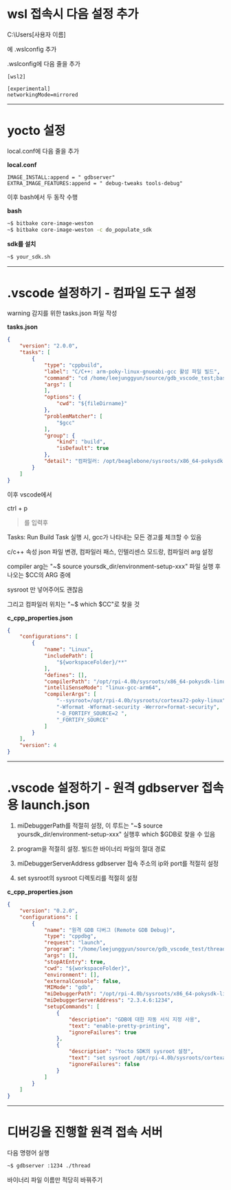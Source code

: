 # wsl 접속시 다음 설정 추가

C:\Users\[사용자 이름]

에 .wslconfig 추가

.wslconfig에 다음 줄을 추가

```.wslconfig
[wsl2]

[experimental]
networkingMode=mirrored
```

---

# yocto 설정

local.conf에 다음 줄을 추가


**local.conf**
```bitbake
IMAGE_INSTALL:append = " gdbserver"
EXTRA_IMAGE_FEATURES:append = " debug-tweaks tools-debug"
```

이후 bash에서 두 동작 수행

**bash**

```bash
~$ bitbake core-image-weston
~$ bitbake core-image-weston -c do_populate_sdk
```

**sdk를 설치**
```bash
~$ your_sdk.sh
```

---

# .vscode 설정하기 - 컴파일 도구 설정

warning 감지를 위한 tasks.json 파일 작성

**tasks.json**

```json
{
	"version": "2.0.0",
	"tasks": [
		{
			"type": "cppbuild",
			"label": "C/C++: arm-poky-linux-gnueabi-gcc 활성 파일 빌드",
			"command": "cd /home/leejunggyun/source/gdb_vscode_test;bash compile.sh",
			"args": [
			],
			"options": {
				"cwd": "${fileDirname}"
			},
			"problemMatcher": [
				"$gcc"
			],
			"group": {
				"kind": "build",
				"isDefault": true
			},
			"detail": "컴파일러: /opt/beaglebone/sysroots/x86_64-pokysdk-linux/usr/bin/arm-poky-linux-gnueabi/arm-poky-linux-gnueabi-gcc"
		}
	]
}
```

이후 vscode에서

ctrl + p

>를 입력후

Tasks: Run Build Task 실행 시, gcc가 나타내는 모든 경고를 체크할 수 있음

c/c++ 속성 json 파일 변경, 컴파일러 패스, 인텔리센스 모드랑, 컴파일러 arg 설정

compiler arg는 "~$ source yoursdk_dir/environment-setup-xxx" 파일 실행 후 나오는 $CC의 ARG 중에

sysroot 만 넣어주어도 괜찮음

그리고 컴파일러 위치는 "~$ which $CC"로 찾을 것

**c_cpp_properties.json**

```json
{
    "configurations": [
        {
            "name": "Linux",
            "includePath": [
                "${workspaceFolder}/**"
            ],
            "defines": [],
            "compilerPath": "/opt/rpi-4.0b/sysroots/x86_64-pokysdk-linux/usr/bin/aarch64-poky-linux/aarch64-poky-linux-gcc",
            "intelliSenseMode": "linux-gcc-arm64",
            "compilerArgs": [
                "--sysroot=/opt/rpi-4.0b/sysroots/cortexa72-poky-linux",
                "-Wformat -Wformat-security -Werror=format-security",
                "-D_FORTIFY_SOURCE=2 ",
                "_FORTIFY_SOURCE"
            ]
        }
    ],
    "version": 4
}
```
---

# .vscode 설정하기 - 원격 gdbserver 접속용 launch.json

1. miDebuggerPath를 적절히 설정, 이 루트는 "~$ source yoursdk_dir/environment-setup-xxx" 실행후 which $GDB로 찾을 수 있음

2. program을 적절히 설정. 빌드한 바이너리 파일의 절대 경로

3. miDebuggerServerAddress gdbserver 접속 주소의 ip와 port를 적절히 설정

4. set sysroot의 sysroot 디렉토리를 적절히 설정

**c_cpp_properties.json**

```json
{
    "version": "0.2.0",
    "configurations": [
        {
            "name": "원격 GDB 디버그 (Remote GDB Debug)",
            "type": "cppdbg",
            "request": "launch",
            "program": "/home/leejunggyun/source/gdb_vscode_test/thread",
            "args": [],
            "stopAtEntry": true,
            "cwd": "${workspaceFolder}",
            "environment": [],
            "externalConsole": false,
            "MIMode": "gdb",
            "miDebuggerPath": "/opt/rpi-4.0b/sysroots/x86_64-pokysdk-linux/usr/bin/aarch64-poky-linux/aarch64-poky-linux-gdb",
            "miDebuggerServerAddress": "2.3.4.6:1234",
            "setupCommands": [
                {
                    "description": "GDB에 대한 자동 서식 지정 사용",
                    "text": "enable-pretty-printing",
                    "ignoreFailures": true
                },
                {
                    "description": "Yocto SDK의 sysroot 설정",
                    "text": "set sysroot /opt/rpi-4.0b/sysroots/cortexa72-poky-linux/",
                    "ignoreFailures": false
                }
            ]
        }
    ]
}
```

---

# 디버깅을 진행할 원격 접속 서버

다음 명령어 실행

```bash
~$ gdbserver :1234 ./thread
```

바이너리 파일 이름만 적당히 바꿔주기

